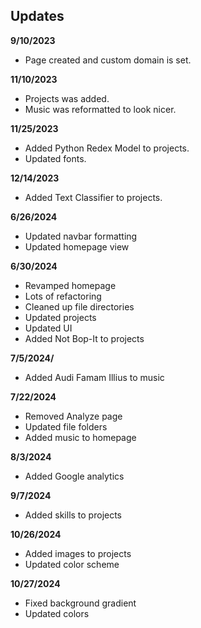 ## Updates

**9/10/2023**

- Page created and custom domain is set.

**11/10/2023**

- Projects was added.
- Music was reformatted to look nicer.

**11/25/2023**

- Added Python Redex Model to projects.
- Updated fonts.

**12/14/2023**

- Added Text Classifier to projects.

**6/26/2024**

- Updated navbar formatting
- Updated homepage view

**6/30/2024**

- Revamped homepage
- Lots of refactoring
- Cleaned up file directories
- Updated projects
- Updated UI
- Added Not Bop-It to projects

**7/5/2024/**

- Added Audi Famam Illius to music

**7/22/2024**

- Removed Analyze page
- Updated file folders
- Added music to homepage

**8/3/2024**

- Added Google analytics

**9/7/2024**

- Added skills to projects

**10/26/2024**

- Added images to projects
- Updated color scheme

**10/27/2024**

- Fixed background gradient
- Updated colors
